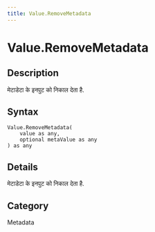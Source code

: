 ```yaml
---
title: Value.RemoveMetadata
---
```


# Value.RemoveMetadata


## Description

मेटाडेटा के इनपुट को निकाल देता है.


## Syntax

```powerquery
Value.RemoveMetadata(
    value as any,
    optional metaValue as any
) as any
```


## Details

मेटाडेटा के इनपुट को निकाल देता है.



## Category
Metadata
